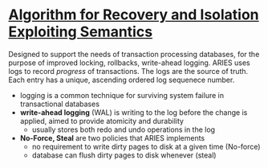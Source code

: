 # [Algorithm for Recovery and Isolation Exploiting Semantics](https://www.cs.berkeley.edu/~brewer/cs262/Aries.pdf)
Designed to support the needs of transaction processing databases, for the purpose of improved locking, rollbacks, write-ahead logging. ARIES uses logs to record *progress* of transactions. The logs are the source of truth. Each entry has a unique, ascending ordered log sequenece number.
- logging is a common technique for surviving system failure in transactional databases
- **write-ahead logging** (WAL) is writing to the log before the change is applied, aimed to provide atomicity and durability
  - usually stores both redo and undo operations in the log
- **No-Force, Steal** are two policies that ARIES implements
  - no requirement to write dirty pages to disk at a given time (No-force)
  - database can flush dirty pages to disk whenever (steal)
